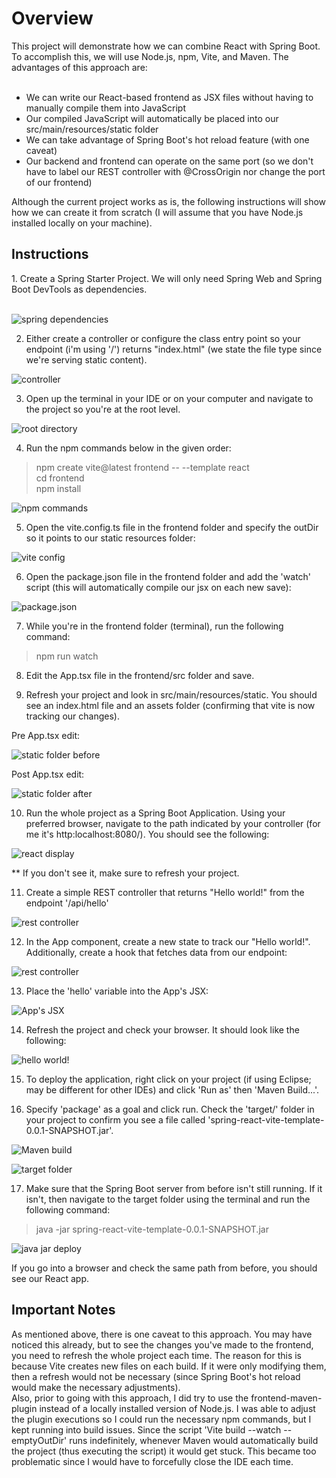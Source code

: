 <h1>Overview</h1>
This project will demonstrate how we can combine React with Spring Boot. To accomplish this, we will use Node.js, npm, Vite, and Maven. The advantages of this approach are:

<br/>
<br/>
<ul>
  <li>We can write our React-based frontend as JSX files without having to manually compile them into JavaScript</li>
  <li>Our compiled JavaScript will automatically be placed into our src/main/resources/static folder</li>
  <li>We can take advantage of Spring Boot's hot reload feature (with one caveat)</li>
  <li>Our backend and frontend can operate on the same port (so we don't have to label our REST controller with @CrossOrigin nor change the port of our frontend)</li>
</ul>

Although the current project works as is, the following instructions will show how we can create it from scratch (I will assume that you have Node.js installed locally on your machine). 

<h2>Instructions</h2>
1. Create a Spring Starter Project. We will only need Spring Web and Spring Boot DevTools as dependencies.<br/><br/>

![spring dependencies](https://github.com/seanpolid/spring-react-vite-images/blob/main/spring-dependencies.png?raw=true)

2. Either create a controller or configure the class entry point so your endpoint (i'm using '/') returns "index.html" (we state the file type since we're serving static content).

![controller](https://github.com/seanpolid/spring-react-vite-images/blob/main/controller.png?raw=true)

3. Open up the terminal in your IDE or on your computer and navigate to the project so you're at the root level.

![root directory](https://github.com/seanpolid/spring-react-vite-images/blob/main/root-dir.png?raw=true)

4. Run the npm commands below in the given order:
<blockquote>
npm create vite@latest frontend -- --template react <br/>
cd frontend <br/>
npm install
</blockquote>

![npm commands](https://github.com/seanpolid/spring-react-vite-images/blob/main/npm-commands.png?raw=true)


5. Open the vite.config.ts file in the frontend folder and specify the outDir so it points to our static resources folder:

![vite config](https://github.com/seanpolid/spring-react-vite-images/blob/main/vite-config.png?raw=true)

6. Open the package.json file in the frontend folder and add the 'watch' script (this will automatically compile our jsx on each new save):

![package.json](https://github.com/seanpolid/spring-react-vite-images/blob/main/package-json.png?raw=true)

7. While you're in the frontend folder (terminal), run the following command:
<blockquote>npm run watch</blockquote>

8. Edit the App.tsx file in the frontend/src folder and save. <br/>

9. Refresh your project and look in src/main/resources/static. You should see an index.html file and an assets folder (confirming that vite is now tracking our changes).

Pre App.tsx edit:

![static folder before](https://github.com/seanpolid/spring-react-vite-images/blob/main/resources-before.png?raw=true)

Post App.tsx edit:

![static folder after](https://github.com/seanpolid/spring-react-vite-images/blob/main/resources-after.png?raw=true)

10. Run the whole project as a Spring Boot Application. Using your preferred browser, navigate to the path indicated by your controller (for me it's http:localhost:8080/). You should see the following:

![react display](https://github.com/seanpolid/spring-react-vite-images/blob/main/react-served.png?raw=true)

** If you don't see it, make sure to refresh your project.

11. Create a simple REST controller that returns "Hello world!" from the endpoint '/api/hello'

![rest controller](https://github.com/seanpolid/spring-react-vite-images/blob/main/simple-rest-controller.png?raw=true)

12. In the App component, create a new state to track our "Hello world!". Additionally, create a hook that fetches data from our endpoint:

![rest controller](https://github.com/seanpolid/spring-react-vite-images/blob/main/use-effect.png?raw=true)

13. Place the 'hello' variable into the App's JSX:

![App's JSX](https://github.com/seanpolid/spring-react-vite-images/blob/main/app-jsx.png?raw=true)

14. Refresh the project and check your browser. It should look like the following:

![hello world!](https://github.com/seanpolid/spring-react-vite-images/blob/main/hello-world.png?raw=true)

15. To deploy the application, right click on your project (if using Eclipse; may be different for other IDEs) and click 'Run as' then 'Maven Build...'.

16. Specify 'package' as a goal and click run. Check the 'target/' folder in your project to confirm you see a file called 'spring-react-vite-template-0.0.1-SNAPSHOT.jar'.

![Maven build](https://github.com/seanpolid/spring-react-vite-images/blob/main/maven-build.png?raw=true)

![target folder](https://github.com/seanpolid/spring-react-vite-images/blob/main/target-folder.png?raw=true)

17. Make sure that the Spring Boot server from before isn't still running. If it isn't, then navigate to the target folder using the terminal and run the following command:
<blockquote>java -jar spring-react-vite-template-0.0.1-SNAPSHOT.jar</blockquote>

![java jar deploy](https://github.com/seanpolid/spring-react-vite-images/blob/main/java-jar-deploy.png?raw=true)

If you go into a browser and check the same path from before, you should see our React app. 

<h2>Important Notes</h2>
As mentioned above, there is one caveat to this approach. You may have noticed this already, but to see the changes you've made to the frontend, you need to refresh the whole project each time. The reason for this is because Vite creates new files on each build. If it were only modifying them, then a refresh would not be necessary (since Spring Boot's hot reload would make the necessary adjustments). 
<br/>Also, prior to going with this approach, I did try to use the frontend-maven-plugin instead of a locally installed version of Node.js. I was able to adjust the plugin executions so I could run the necessary npm commands, but I kept running into build issues. Since the script 'Vite build --watch --emptyOutDir' runs indefinitely, whenever Maven would automatically build the project (thus executing the script) it would get stuck. This became too problematic since I would have to forcefully close the IDE each time.
